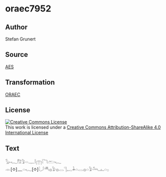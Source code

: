 # oraec7952

## Author

Stefan Grunert

## Source

[AES](https://github.com/simondschweitzer/aes)

## Transformation

[ORAEC](https://oraec.github.io/)

## License

<a rel="license" href="http://creativecommons.org/licenses/by-sa/4.0/"><img alt="Creative Commons License" style="border-width:0" src="https://i.creativecommons.org/l/by-sa/4.0/88x31.png" /></a><br />This work is licensed under a <a rel="license" href="http://creativecommons.org/licenses/by-sa/4.0/">Creative Commons Attribution-ShareAlike 4.0 International License</a>

## Text

𓅭𓆑𓀗𓅱𓏏𓊃𓎛𓉲𓇋𓆓𓂧𓆑<br>
𓁹[⯑]𓈖𓏏𓆑[⯑]𓇋𓌳𓄪𓐍𓅱𓐍𓂋𓊹𓉻𓇓𓏏𓂋𓐍𓏏𓅱𓃢𓊵𓏏𓊪<br>
